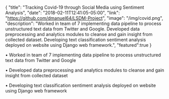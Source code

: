 {
  "title": "Tracking Covid-19 through Social Media using Sentiment Analysis",
  "date": "2018-02-11T12:41:05-05:00",
  "link": "https://github.com/dmanuel64/LSDM-Project",
  "image": "/img/covid.png",
  "description": "Worked in team of 7 implementing data pipeline to process unstructured text data from Twitter and Google. Developed data preprocessing and analytics modules to cleanse and gain insight from collected dataset. Developing text classification sentiment analysis deployed on website using Django web framework.",
  "featured":true
}

•	Worked in team of 7 implementing data pipeline to process unstructured text data from Twitter and Google 

•	Developed data preprocessing and analytics modules to cleanse and gain insight from collected dataset

•	Developing text classification sentiment analysis deployed on website using Django web framework


